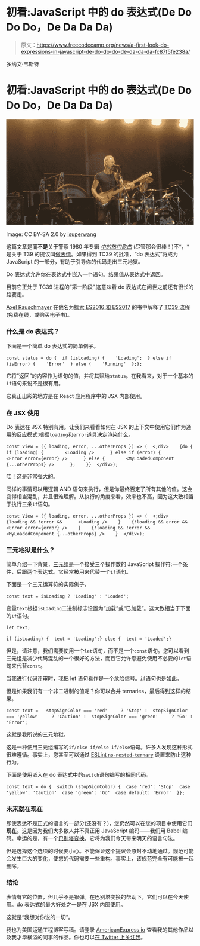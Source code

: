# 初看:JavaScript 中的 do 表达式(De Do Do Do，De Da Da Da)

> 原文：<https://www.freecodecamp.org/news/a-first-look-do-expressions-in-javascript-de-do-do-do-de-da-da-da-fc87f5fe238a/>

多纳文·韦斯特

# 初看:JavaScript 中的 do 表达式(De Do Do Do，De Da Da Da)

![1*1EjPzePghALoUfc2lUcQOQ](img/f5851ade9f6480bc5f41a27ddfb9187a.png)

Image: CC BY-SA 2.0 by [isuperwang](https://www.flickr.com/photos/44376038@N00/1036875658)

这篇文章是**而不是**关于警察 1980 年专辑 [*中的热门歌曲*](https://en.wikipedia.org/wiki/Zenyatta_Mondatta) (尽管那会很棒！)不*，*是关于 T39 的提议叫[做表情](https://github.com/tc39/proposal-do-expressions)。如果得到 TC39 的批准，“do 表达式”将成为 JavaScript 的一部分，有助于引导你的代码走出三元地狱。

Do 表达式允许你在表达式中嵌入一个语句。结果值从表达式中返回。

目前它正处于 TC39 进程的“第一阶段”,这意味着 do 表达式在问世之前还有很长的路要走。

[Axel Rauschmayer](https://www.freecodecamp.org/news/a-first-look-do-expressions-in-javascript-de-do-do-do-de-da-da-da-fc87f5fe238a/undefined) 在他名为[探索 ES2016 和 ES2017](https://leanpub.com/exploring-es2016-es2017/) 的书中解释了 [TC39 流程](http://exploringjs.com/es2016-es2017/ch_tc39-process.html)(免费在线，或购买电子书)。

### 什么是 do 表达式？

下面是一个简单 do 表达式的简单例子。

```
const status = do {  if (isLoading) {    'Loading';  } else if (isError) {    'Error'  } else {    'Running'  };};
```

它将“返回”的内容作为语句的值，并将其赋给`status`。在我看来，对于一个基本的`if`语句来说不是很有用。

它真正出彩的地方是在 React 应用程序中的 JSX 内部使用。

### 在 JSX 使用

Do 表达在 JSX 特别有用。让我们来看看如何在 JSX 的上下文中使用它们作为通用的反应模式:根据`loading`和`error`道具决定渲染什么。

```
const View = ({ loading, error, ...otherProps }) => (  <;div>    {do {      if (loading) {        <Loading />      } else if (error) {        <Error error={error} />      } else {        <MyLoadedComponent {...otherProps} />      };    }}  </div>);
```

哇！这是非常强大的。

同样的事情可以用逻辑 AND 语句来执行，但是你最终否定了所有其他的值。这会变得相当混乱，并且很难理解。从执行的角度来看，效率也不高，因为这大致相当于执行三条`if`语句。

```
const View = ({ loading, error, ...otherProps }) => (  <;div>    {loading && !error &&      <Loading />    }    {!loading && error &&      <Error error={error} />    }    {!loading && !error &&      <MyLoadedComponent {...otherProps} />    }  </div>);
```

### 三元地狱是什么？

简单介绍一下背景，[三元组](https://developer.mozilla.org/en-US/docs/Web/JavaScript/Reference/Operators/Conditional_Operator)是一个接受三个操作数的 JavaScript 操作符:一个条件，后跟两个表达式。它经常被用来代替一个`if`语句。

下面是一个三元运算符的实际例子。

```
const text = isLoading ? 'Loading' : 'Loaded';
```

变量`text`根据`isLoading`二进制标志设置为“加载”或“已加载”。这大致相当于下面的`if`语句。

```
let text;
```

```
if (isLoading) {  text = 'Loading';} else {  text = 'Loaded';}
```

但是，请注意，我们需要使用一个`let`语句，而不是一个`const`语句。您可以看到三元组是减少代码混乱的一个很好的方法，而且它允许您避免使用不必要的`let`语句来代替`const`。

当我进行代码评审时，我把 let 语句看作是一个危险信号。`if`语句也是如此。

但是如果我们有一个非二进制的值呢？你可以合并 ternaries，最后得到这样的结果。

```
const text =   stopSignColor === 'red'     ? 'Stop' :  stopSignColor === 'yellow'     ? 'Caution' :  stopSignColor === 'green'     ? 'Go' :  'Error';
```

这就是我所说的三元地狱。

这是一种使用三元组编写的`if/else if/else if/else`语句。许多人发现这种形式很难遵循。事实上，您甚至可以通过 [ESLint `no-nested-ternary`](https://eslint.org/docs/rules/no-nested-ternary) 设置来防止这种行为。

下面是使用嵌入在 do 表达式中的`switch`语句编写的相同代码。

```
const text = do {  switch (stopSignColor) {  case 'red': 'Stop'  case 'yellow': 'Caution'  case 'green': 'Go'  case default: 'Error'  }};
```

### 未来就在现在

即使表达不是正式的语言的一部分(还没有？)，您仍然可以在您的项目中使用它们**现在**。这是因为我们大多数人并不真正用 JavaScript 编码——我们用 Babel 编码。幸运的是，有一个[巴别塔变换](https://babeljs.io/docs/plugins/transform-do-expressions/)，它将为我们今天带来明天的语言句法。

但是选择这个选项的时候要小心。不能保证这个提议会原封不动地通过。规范可能会发生巨大的变化，使您的代码需要一些重构。事实上，该规范完全有可能被一起删除。

### 结论

表情有它的位置，但几乎不是银弹。在巴别塔变换的帮助下，它们可以在今天使用。do 表达式的最大好处之一是在 JSX 内部使用。

这就是“我想对你说的一切”。

我也为美国运通工程博客写稿。请登录 [AmericanExpress.io](http://americanexpress.io/) 查看我的其他作品以及我才华横溢的同事的作品。你也可以[在 Twitter 上关注我](https://twitter.com/donavon)。